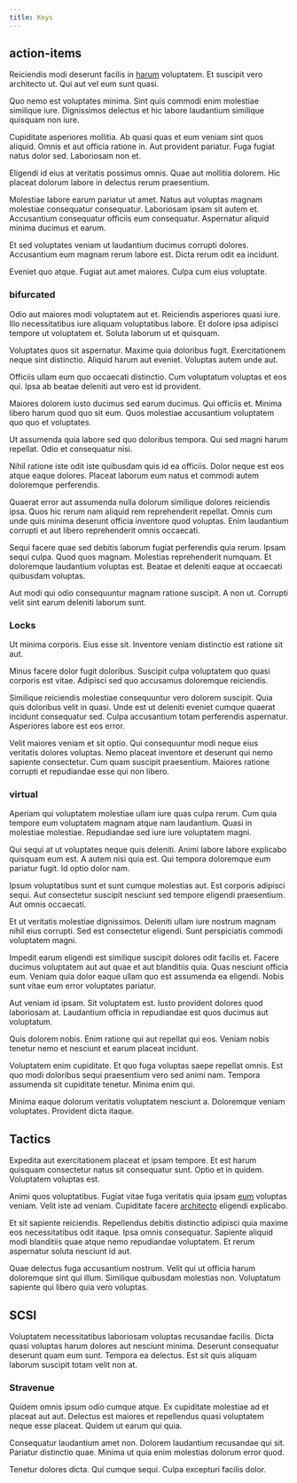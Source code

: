 ```yaml
---
title: Keys
---
```


## action-items

Reiciendis modi deserunt facilis in [harum](/facere/eaque/maryland.md) voluptatem. Et suscipit vero architecto ut. Qui aut vel eum sunt quasi.

Quo nemo est voluptates minima. Sint quis commodi enim molestiae similique iure. Dignissimos delectus et hic labore laudantium similique quisquam non iure.

Cupiditate asperiores mollitia. Ab quasi quas et eum veniam sint quos aliquid. Omnis et aut officia ratione in. Aut provident pariatur. Fuga fugiat natus dolor sed. Laboriosam non et.

Eligendi id eius at veritatis possimus omnis. Quae aut mollitia dolorem. Hic placeat dolorum labore in delectus rerum praesentium.

Molestiae labore earum pariatur ut amet. Natus aut voluptas magnam molestiae consequatur consequatur. Laboriosam ipsam sit autem et. Accusantium consequatur officiis eum consequatur. Aspernatur aliquid minima ducimus et earum.

Et sed voluptates veniam ut laudantium ducimus corrupti dolores. Accusantium eum magnam rerum labore est. Dicta rerum odit ea incidunt.

Eveniet quo atque. Fugiat aut amet maiores. Culpa cum eius voluptate.

### bifurcated

Odio aut maiores modi voluptatem aut et. Reiciendis asperiores quasi iure. Illo necessitatibus iure aliquam voluptatibus labore. Et dolore ipsa adipisci tempore ut voluptatem et. Soluta laborum ut et quisquam.

Voluptates quos sit aspernatur. Maxime quia doloribus fugit. Exercitationem neque sint distinctio. Aliquid harum aut eveniet. Voluptas autem unde aut.

Officiis ullam eum quo occaecati distinctio. Cum voluptatum voluptas et eos qui. Ipsa ab beatae deleniti aut vero est id provident.

Maiores dolorem iusto ducimus sed earum ducimus. Qui officiis et. Minima libero harum quod quo sit eum. Quos molestiae accusantium voluptatem quo quo et voluptates.

Ut assumenda quia labore sed quo doloribus tempora. Qui sed magni harum repellat. Odio et consequatur nisi.

Nihil ratione iste odit iste quibusdam quis id ea officiis. Dolor neque est eos atque eaque dolores. Placeat laborum eum natus et commodi autem doloremque perferendis.

Quaerat error aut assumenda nulla dolorum similique dolores reiciendis ipsa. Quos hic rerum nam aliquid rem reprehenderit repellat. Omnis cum unde quis minima deserunt officia inventore quod voluptas. Enim laudantium corrupti et aut libero reprehenderit omnis occaecati.

Sequi facere quae sed debitis laborum fugiat perferendis quia rerum. Ipsam sequi culpa. Quod quos magnam. Molestias reprehenderit numquam. Et doloremque laudantium voluptas est. Beatae et deleniti eaque at occaecati quibusdam voluptas.

Aut modi qui odio consequuntur magnam ratione suscipit. A non ut. Corrupti velit sint earum deleniti laborum sunt.

### Locks

Ut minima corporis. Eius esse sit. Inventore veniam distinctio est ratione sit aut.

Minus facere dolor fugit doloribus. Suscipit culpa voluptatem quo quasi corporis est vitae. Adipisci sed quo accusamus doloremque reiciendis.

Similique reiciendis molestiae consequuntur vero dolorem suscipit. Quia quis doloribus velit in quasi. Unde est ut deleniti eveniet cumque quaerat incidunt consequatur sed. Culpa accusantium totam perferendis aspernatur. Asperiores labore est eos error.

Velit maiores veniam et sit optio. Qui consequuntur modi neque eius veritatis dolores voluptas. Nemo placeat inventore et deserunt qui nemo sapiente consectetur. Cum quam suscipit praesentium. Maiores ratione corrupti et repudiandae esse qui non libero.

### virtual

Aperiam qui voluptatem molestiae ullam iure quas culpa rerum. Cum quia tempore eum voluptatem magnam atque nam laudantium. Quasi in molestiae molestiae. Repudiandae sed iure iure voluptatem magni.

Qui sequi at ut voluptates neque quis deleniti. Animi labore labore explicabo quisquam eum est. A autem nisi quia est. Qui tempora doloremque eum pariatur fugit. Id optio dolor nam.

Ipsum voluptatibus sunt et sunt cumque molestias aut. Est corporis adipisci sequi. Aut consectetur suscipit nesciunt sed tempore eligendi praesentium. Aut omnis occaecati.

Et ut veritatis molestiae dignissimos. Deleniti ullam iure nostrum magnam nihil eius corrupti. Sed est consectetur eligendi. Sunt perspiciatis commodi voluptatem magni.

Impedit earum eligendi est similique suscipit dolores odit facilis et. Facere ducimus voluptatem aut aut quae et aut blanditiis quia. Quas nesciunt officia eum. Veniam quia dolor eaque ullam quo est assumenda ea eligendi. Nobis sunt vitae eum error voluptates pariatur.

Aut veniam id ipsam. Sit voluptatem est. Iusto provident dolores quod laboriosam at. Laudantium officia in repudiandae est quos ducimus aut voluptatum.

Quis dolorem nobis. Enim ratione qui aut repellat qui eos. Veniam nobis tenetur nemo et nesciunt et earum placeat incidunt.

Voluptatem enim cupiditate. Et quo fuga voluptas saepe repellat omnis. Est quo modi doloribus sequi praesentium vero sed animi nam. Tempora assumenda sit cupiditate tenetur. Minima enim qui.

Minima eaque dolorum veritatis voluptatem nesciunt a. Doloremque veniam voluptates. Provident dicta itaque.

## Tactics

Expedita aut exercitationem placeat et ipsam tempore. Et est harum quisquam consectetur natus sit consequatur sunt. Optio et in quidem. Voluptatem voluptas est.

Animi quos voluptatibus. Fugiat vitae fuga veritatis quia ipsam [eum](/eos/est/multi_tasking_engage_communications.md) voluptas veniam. Velit iste ad veniam. Cupiditate facere [architecto](/facere/temporibus/consequatur/port_thx_fuchsia.md) eligendi explicabo.

Et sit sapiente reiciendis. Repellendus debitis distinctio adipisci quia maxime eos necessitatibus odit itaque. Ipsa omnis consequatur. Sapiente aliquid modi blanditiis quae atque nemo repudiandae voluptatem. Et rerum aspernatur soluta nesciunt id aut.

Quae delectus fuga accusantium nostrum. Velit qui ut officia harum doloremque sint qui illum. Similique quibusdam molestias non. Voluptatum sapiente qui libero quia vero voluptas.

## SCSI

Voluptatem necessitatibus laboriosam voluptas recusandae facilis. Dicta quasi voluptas harum dolores aut nesciunt minima. Deserunt consequatur deserunt quam eum sunt. Tempora ea delectus. Est sit quis aliquam laborum suscipit totam velit non at.

### Stravenue

Quidem omnis ipsum odio cumque atque. Ex cupiditate molestiae ad et placeat aut aut. Delectus est maiores et repellendus quasi voluptatem neque esse placeat. Quidem ut earum qui quia.

Consequatur laudantium amet non. Dolorem laudantium recusandae qui sit. Pariatur distinctio quae. Minima ut quia enim molestias dolorum error quod.

Tenetur dolores dicta. Qui cumque sequi. Culpa excepturi facilis dolor.
